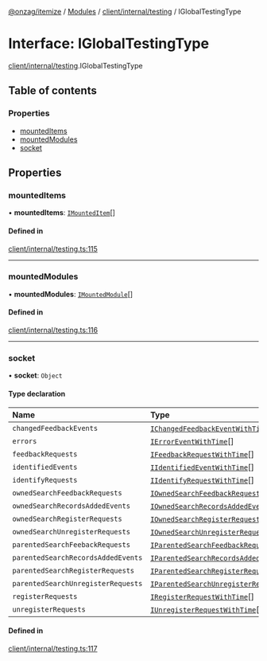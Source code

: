 [@onzag/itemize](../README.md) / [Modules](../modules.md) / [client/internal/testing](../modules/client_internal_testing.md) / IGlobalTestingType

# Interface: IGlobalTestingType

[client/internal/testing](../modules/client_internal_testing.md).IGlobalTestingType

## Table of contents

### Properties

- [mountedItems](client_internal_testing.IGlobalTestingType.md#mounteditems)
- [mountedModules](client_internal_testing.IGlobalTestingType.md#mountedmodules)
- [socket](client_internal_testing.IGlobalTestingType.md#socket)

## Properties

### mountedItems

• **mountedItems**: [`IMountedItem`](client_internal_testing.IMountedItem.md)[]

#### Defined in

[client/internal/testing.ts:115](https://github.com/onzag/itemize/blob/73e0c39e/client/internal/testing.ts#L115)

___

### mountedModules

• **mountedModules**: [`IMountedModule`](client_internal_testing.IMountedModule.md)[]

#### Defined in

[client/internal/testing.ts:116](https://github.com/onzag/itemize/blob/73e0c39e/client/internal/testing.ts#L116)

___

### socket

• **socket**: `Object`

#### Type declaration

| Name | Type |
| :------ | :------ |
| `changedFeedbackEvents` | [`IChangedFeedbackEventWithTime`](client_internal_testing.IChangedFeedbackEventWithTime.md)[] |
| `errors` | [`IErrorEventWithTime`](client_internal_testing.IErrorEventWithTime.md)[] |
| `feedbackRequests` | [`IFeedbackRequestWithTime`](client_internal_testing.IFeedbackRequestWithTime.md)[] |
| `identifiedEvents` | [`IIdentifiedEventWithTime`](client_internal_testing.IIdentifiedEventWithTime.md)[] |
| `identifyRequests` | [`IIdentifyRequestWithTime`](client_internal_testing.IIdentifyRequestWithTime.md)[] |
| `ownedSearchFeedbackRequests` | [`IOwnedSearchFeedbackRequestWithTime`](client_internal_testing.IOwnedSearchFeedbackRequestWithTime.md)[] |
| `ownedSearchRecordsAddedEvents` | [`IOwnedSearchRecordsAddedEventWithTime`](client_internal_testing.IOwnedSearchRecordsAddedEventWithTime.md)[] |
| `ownedSearchRegisterRequests` | [`IOwnedSearchRegisterRequestWithTime`](client_internal_testing.IOwnedSearchRegisterRequestWithTime.md)[] |
| `ownedSearchUnregisterRequests` | [`IOwnedSearchUnregisterRequestWithTime`](client_internal_testing.IOwnedSearchUnregisterRequestWithTime.md)[] |
| `parentedSearchFeebackRequests` | [`IParentedSearchFeedbackRequestWithTime`](client_internal_testing.IParentedSearchFeedbackRequestWithTime.md)[] |
| `parentedSearchRecordsAddedEvents` | [`IParentedSearchRecordsAddedEventWithTime`](client_internal_testing.IParentedSearchRecordsAddedEventWithTime.md)[] |
| `parentedSearchRegisterRequests` | [`IParentedSearchRegisterRequestWithTime`](client_internal_testing.IParentedSearchRegisterRequestWithTime.md)[] |
| `parentedSearchUnregisterRequests` | [`IParentedSearchUnregisterRequestWithTime`](client_internal_testing.IParentedSearchUnregisterRequestWithTime.md)[] |
| `registerRequests` | [`IRegisterRequestWithTime`](client_internal_testing.IRegisterRequestWithTime.md)[] |
| `unregisterRequests` | [`IUnregisterRequestWithTime`](client_internal_testing.IUnregisterRequestWithTime.md)[] |

#### Defined in

[client/internal/testing.ts:117](https://github.com/onzag/itemize/blob/73e0c39e/client/internal/testing.ts#L117)
